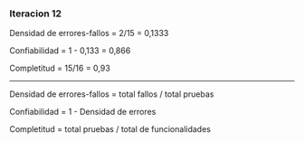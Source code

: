 ### Iteracion 12

Densidad de errores-fallos = 2/15 = 0,1333 

Confiabilidad = 1 - 0,133 = 0,866

Completitud = 15/16 = 0,93

_________

Densidad de errores-fallos = total fallos / total pruebas 

Confiabilidad = 1 - Densidad de errores

Completitud = total pruebas / total de funcionalidades
